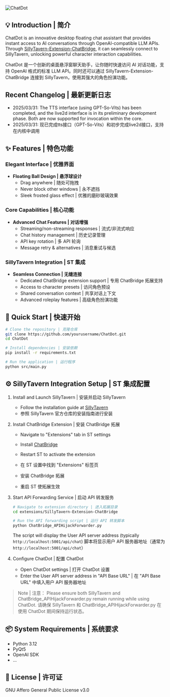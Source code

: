 
![ChatDot](https://socialify.git.ci/AyeeMinerva/ChatDot/image?description=1&font=Inter&forks=1&issues=1&language=1&name=1&owner=1&pattern=Solid&pulls=1&stargazers=1&theme=Auto)

## 💡 Introduction | 简介

ChatDot is an innovative desktop floating chat assistant that provides instant access to AI conversations through OpenAI-compatible LLM APIs. Through [SillyTavern-Extension-ChatBridge](https://github.com/AyeeMinerva/SillyTavern-Extension-ChatBridge), it can seamlessly connect to SillyTavern, unlocking powerful character interaction capabilities.

ChatDot 是一个创新的桌面悬浮窗聊天助手，让你随时快速访问 AI 对话功能，支持 OpenAI 格式的标准 LLM API。同时还可以通过 SillyTavern-Extension-ChatBridge 连接到 SillyTavern，使用其强大的角色扮演功能。

## Recent Changelog | 最新更新日志

- 2025/03/31: The TTS interface (using GPT-So-Vits) has been completed, and the live2d interface is in its preliminary development phase. Both are now supported for invocation within the core.
- 2025/03/31: 现已完成tts接口（GPT-So-Vits）和初步完成live2d接口，支持在内核中调用

## ✨ Features | 特色功能

### Elegant Interface | 优雅界面
- **Floating Ball Design | 悬浮球设计**
  - Drag anywhere | 随处可拖拽
  - Never block other windows | 永不遮挡
  - Sleek frosted glass effect | 优雅的磨砂玻璃效果

### Core Capabilities | 核心功能
- **Advanced Chat Features | 对话增强**
  - Streaming/non-streaming responses | 流式/非流式响应
  - Chat history management | 历史记录管理
  - API key rotation | 多 API 轮询
  - Message retry & alternatives | 消息重试与候选

### SillyTavern Integration | ST 集成
- **Seamless Connection | 无缝连接**
  - Dedicated ChatBridge extension support | 专用 ChatBridge 拓展支持
  - Access to character presets | 访问角色预设
  - Shared conversation context | 共享对话上下文
  - Advanced roleplay features | 高级角色扮演功能

## 🚀 Quick Start | 快速开始

```bash
# Clone the repository | 克隆仓库
git clone https://github.com/yourusername/ChatDot.git
cd ChatDot

# Install dependencies | 安装依赖
pip install -r requirements.txt

# Run the application | 运行程序
python src/main.py
```

## ⚙️ SillyTavern Integration Setup | ST 集成配置

1. Install and Launch SillyTavern | 安装并启动 SillyTavern
   - Follow the installation guide at [SillyTavern](https://github.com/SillyTavern/SillyTavern)
   - 参照 SillyTavern 官方仓库的安装指南进行安装

2. Install ChatBridge Extension | 安装 ChatBridge 拓展
   - Navigate to "Extensions" tab in ST settings
   - Install [ChatBridge](https://github.com/AyeeMinerva/SillyTavern-Extension-ChatBridge)
   - Restart ST to activate the extension
   
   - 在 ST 设置中找到 "Extensions" 标签页
   - 安装 ChatBridge 拓展
   - 重启 ST 使拓展生效

3. Start API Forwarding Service | 启动 API 转发服务
   ```bash
   # Navigate to extension directory | 进入拓展目录
   cd extensions/SillyTavern-Extension-ChatBridge
   
   # Run the API forwarding script | 运行 API 转发脚本
   python ChatBridge_APIHijackForwarder.py
   ```
   The script will display the User API server address (typically `http://localhost:5001/api/chat`)
   脚本将显示用户 API 服务器地址（通常为 `http://localhost:5001/api/chat`）

4. Configure ChatDot | 配置 ChatDot
   - Open ChatDot settings | 打开 ChatDot 设置
   - Enter the User API server address in "API Base URL" | 在 "API Base URL" 中填入用户 API 服务器地址

> Note | 注意：
> Please ensure both SillyTavern and ChatBridge_APIHijackForwarder.py remain running while using ChatDot.
> 请确保 SillyTavern 和 ChatBridge_APIHijackForwarder.py 在使用 ChatDot 期间保持运行状态。

## 📦 System Requirements | 系统要求

- Python 3.12
- PyQt5
- OpenAI SDK
- ...

## 📝 License | 许可证

GNU Affero General Public License v3.0
